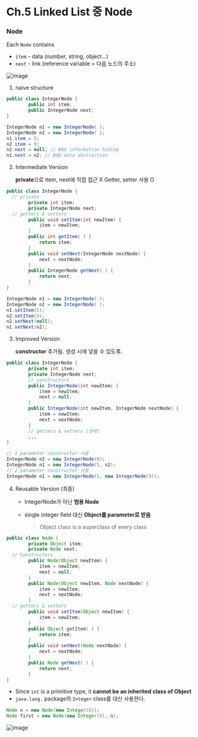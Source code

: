 # Ch.5 Linked List 중 Node

### Node

Each `Node` contains
- `item` - data (number, string, object...)
- `next` - link (reference variable = 다음 노드의 주소)

![image](https://user-images.githubusercontent.com/17509651/38616740-07ce2742-3dd0-11e8-953b-61d52811da12.png)



1. naive structure

```java
public class IntegerNode {
		public int item;
		public IntegerNode next;
}
```

```java
IntegerNode n1 = new IntegerNode( );
IntegerNode n2 = new IntegerNode( );
n1.item = 5; 
n2.item = 9;
n2.next = null; // BAD information hiding
n1.next = n2; // BAD data abstraction
```

2. Intermediate Version

   **private**으로 item, next에 직접 접근 X Getter, setter 사용 O

```java
public class IntegerNode {
  // private
		private int item;
		private IntegerNode next;
  // getters & setters
		public void setItem(int newItem) {
			item = newItem;
		}
		public int getItem( ) {
			return item;
		}
		public void setNext(IntegerNode nextNode) {
			next = nextNode;
		}
		public IntegerNode getNext( ) {
			return next;
		}
}
```

```java
IntegerNode n1 = new IntegerNode( );
IntegerNode n2 = new IntegerNode( );
n1.setItem(5);
n2.setItem(9);
n2.setNext(null);
n1.setNext(n2);
```

3. Improved Version

   **constructor** 추가됨. 생성 시에 넣을 수 있도록.

```java
public class IntegerNode {
		private int item;
		private IntegerNode next;
		// constructors
		public IntegerNode(int newItem) {
			item = newItem;
			next = null;
		}
		public IntegerNode(int newItem, IntegerNode nextNode) {
			item = newItem;
			next = nextNode;
		}
		// getters & setters (생략)
  		...
}
```

```java
// 1 parameter constructor 사용
IntegerNode n2 = new IntegerNode(9);
IntegerNode n1 = new IntegerNode(5, n2);
// 2 parameter constructor 사용
IntegerNode n1 = new IntegerNode(5, new IntegerNode(9));
```

4. Reusable Version (최종)

   - IntegerNode가 아닌 **범용 Node**

   - single integer field 대신 **Object를 parameter로 받음**

     > Object class is a superclass of every class

```java
public class Node {
		private Object item;
		private Node next;
  // Constructors
		public Node(Object newItem) {
			item = newItem;
			next = null;
		}
		public Node(Object newItem, Node nextNode) {
			item = newItem;
			next = nextNode;
		}
  // getters & setters
		public void setItem(Object newItem) {
			item = newItem;
		}
		public Object getItem( ) {
			return item;
		}
		public void setNext(Node nextNode) {
			next = nextNode;
		}
		public Node getNext( ) {
			return next;
		}
}
```

- Since `int` is a primitive type, it **cannot be an inherited class of Object**
- `java.lang.` package의 `Integer` class를 대신 사용한다.

```java
Node n = new Node(new Integer(6));
Node first = new Node(new Integer(9), n);
```

![image](https://user-images.githubusercontent.com/17509651/38617251-6e86955e-3dd1-11e8-89f0-bc8a6c2107f4.png)



